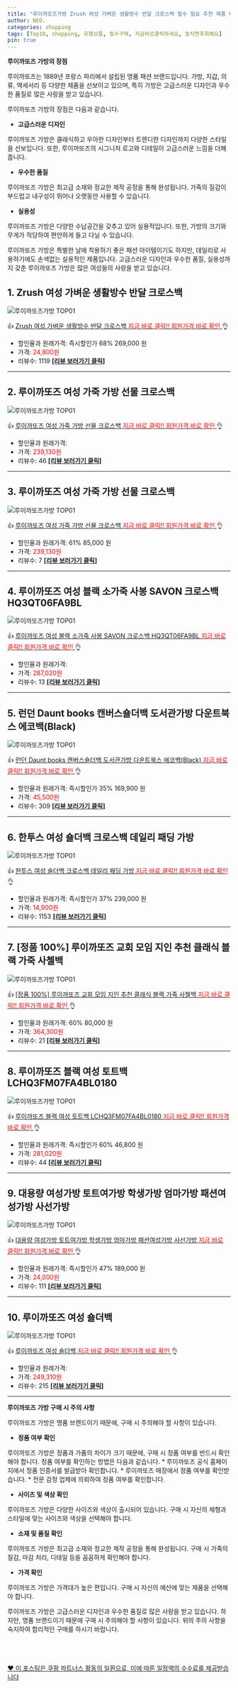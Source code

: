 ```yaml
---
title: "루이까또즈가방 Zrush 여성 가벼운 생활방수 반달 크로스백 필수 필요 추천 제품 비교 최저 가격 비교 장점 구매 후기 구매평"
author: NEO.
categories: shopping
tags: [Top10, shopping, 유행상품, 필수구매, 지금바로클릭하세요, 놓치면후회해요]
pin: true
---
```

**루이까또즈 가방의 장점**

루이까또즈는 1889년 프랑스 파리에서 설립된 명품 패션 브랜드입니다. 가방, 지갑, 의류, 액세서리 등 다양한 제품을 선보이고 있으며, 특히 가방은 고급스러운 디자인과 우수한 품질로 많은 사랑을 받고 있습니다.

루이까또즈 가방의 장점은 다음과 같습니다.

* **고급스러운 디자인**

루이까또즈 가방은 클래식하고 우아한 디자인부터 트렌디한 디자인까지 다양한 스타일을 선보입니다. 또한, 루이까또즈의 시그니처 로고와 디테일이 고급스러운 느낌을 더해줍니다.

* **우수한 품질**

루이까또즈 가방은 최고급 소재와 정교한 제작 공정을 통해 완성됩니다. 가죽의 질감이 부드럽고 내구성이 뛰어나 오랫동안 사용할 수 있습니다.

* **실용성**

루이까또즈 가방은 다양한 수납공간을 갖추고 있어 실용적입니다. 또한, 가방의 크기와 무게가 적당하여 편안하게 들고 다닐 수 있습니다.

루이까또즈 가방은 특별한 날에 착용하기 좋은 패션 아이템이기도 하지만, 데일리로 사용하기에도 손색없는 실용적인 제품입니다. 고급스러운 디자인과 우수한 품질, 실용성까지 갖춘 루이까또즈 가방은 많은 여성들의 사랑을 받고 있습니다.

   

## 1. Zrush 여성 가벼운 생활방수 반달 크로스백

![루이까또즈가방 TOP01](https://thumbnail6.coupangcdn.com/thumbnails/remote/490x490ex/image/vendor_inventory/dac5/eeaa6548a3c5361943f11abbd3ba443f365c4c533d9b7c4a48c43c314939.jpg)


👍 [Zrush 여성 가벼운 생활방수 반달 크로스백 <font color=red> 지금 바로 클릭!! 회원가격 바로 확인 </font> ](https://link.coupang.com/re/AFFSDP?lptag=AF3617701&subid=GithubCoopas&pageKey=7639018114&traceid=V0-153&itemId=20292057434&vendorItemId=87378287210) 👌 


- 할인율과 원래가격: 즉시할인가 68%  269,000   원
- 가격: <span style='color:red'>24,800원</span>
- 리뷰수: 1119  [**[리뷰 보러가기 클릭]**](https://link.coupang.com/re/AFFSDP?lptag=AF3617701&subid=GithubCoopas&pageKey=7639018114&traceid=V0-153&itemId=20292057434&vendorItemId=87378287210)

---


   

## 2. 루이까또즈 여성 가죽 가방 선물 크로스백

![루이까또즈가방 TOP01](https://thumbnail8.coupangcdn.com/thumbnails/remote/490x490ex/image/vendor_inventory/19dc/57b91901ccb76f5dba02fa0da7be6af10cc3c44c1803b867c4e1aba0467c.JPG)


👍 [루이까또즈 여성 가죽 가방 선물 크로스백 <font color=red> 지금 바로 클릭!! 회원가격 바로 확인 </font> ](https://link.coupang.com/re/AFFSDP?lptag=AF3617701&subid=GithubCoopas&pageKey=7514272335&traceid=V0-153&itemId=19695248008&vendorItemId=87783354508) 👌 


- 할인율과 원래가격: 
- 가격: <span style='color:red'>239,130원</span>
- 리뷰수: 46  [**[리뷰 보러가기 클릭]**](https://link.coupang.com/re/AFFSDP?lptag=AF3617701&subid=GithubCoopas&pageKey=7514272335&traceid=V0-153&itemId=19695248008&vendorItemId=87783354508)

---


   

## 3. 루이까또즈 여성 가죽 가방 선물 크로스백

![루이까또즈가방 TOP01](https://thumbnail7.coupangcdn.com/thumbnails/remote/490x490ex/image/vendor_inventory/359c/00016e977100c91d179c795facd0deccbafbcd8d16b2f13673d271767690.png)


👍 [루이까또즈 여성 가죽 가방 선물 크로스백 <font color=red> 지금 바로 클릭!! 회원가격 바로 확인 </font> ](https://link.coupang.com/re/AFFSDP?lptag=AF3617701&subid=GithubCoopas&pageKey=7469266020&traceid=V0-153&itemId=19486518391&vendorItemId=86596466794) 👌 


- 할인율과 원래가격: 61%  85,000   원
- 가격: <span style='color:red'>239,130원</span>
- 리뷰수: 7  [**[리뷰 보러가기 클릭]**](https://link.coupang.com/re/AFFSDP?lptag=AF3617701&subid=GithubCoopas&pageKey=7469266020&traceid=V0-153&itemId=19486518391&vendorItemId=86596466794)

---


   

## 4. 루이까또즈 여성 블랙 소가죽 사봉 SAVON 크로스백 HQ3QT06FA9BL

![루이까또즈가방 TOP01](https://thumbnail7.coupangcdn.com/thumbnails/remote/490x490ex/image/vendor_inventory/9c30/c05b7025e3e9524843aaf0790feefadfaec7822199c94757bc5e25728a03.png)


👍 [루이까또즈 여성 블랙 소가죽 사봉 SAVON 크로스백 HQ3QT06FA9BL <font color=red> 지금 바로 클릭!! 회원가격 바로 확인 </font> ](https://link.coupang.com/re/AFFSDP?lptag=AF3617701&subid=GithubCoopas&pageKey=7465929530&traceid=V0-153&itemId=19470546967&vendorItemId=86580797854) 👌 


- 할인율과 원래가격: 
- 가격: <span style='color:red'>287,020원</span>
- 리뷰수: 13  [**[리뷰 보러가기 클릭]**](https://link.coupang.com/re/AFFSDP?lptag=AF3617701&subid=GithubCoopas&pageKey=7465929530&traceid=V0-153&itemId=19470546967&vendorItemId=86580797854)

---


   

## 5. 런던 Daunt books 캔버스숄더백 도서관가방 다운트북스 에코백(Black)

![루이까또즈가방 TOP01](https://thumbnail10.coupangcdn.com/thumbnails/remote/490x490ex/image/vendor_inventory/968a/4d27f5cb42a74a66920d027eff008ed458f33ceec69705d093d2c49620ed.jpg)


👍 [런던 Daunt books 캔버스숄더백 도서관가방 다운트북스 에코백(Black) <font color=red> 지금 바로 클릭!! 회원가격 바로 확인 </font> ](https://link.coupang.com/re/AFFSDP?lptag=AF3617701&subid=GithubCoopas&pageKey=7115664664&traceid=V0-153&itemId=17802062237&vendorItemId=84966124687) 👌 


- 할인율과 원래가격: 즉시할인가 35%  169,900   원
- 가격: <span style='color:red'>45,500원</span>
- 리뷰수: 309  [**[리뷰 보러가기 클릭]**](https://link.coupang.com/re/AFFSDP?lptag=AF3617701&subid=GithubCoopas&pageKey=7115664664&traceid=V0-153&itemId=17802062237&vendorItemId=84966124687)

---


   

## 6. 한투스 여성 숄더백 크로스백 데일리 패딩 가방

![루이까또즈가방 TOP01](https://thumbnail8.coupangcdn.com/thumbnails/remote/490x490ex/image/vendor_inventory/15b8/ad70ed7bbc3f45d4f3a3b1ea06a060d9e8398f9649ccd361466605a0e192.jpg)


👍 [한투스 여성 숄더백 크로스백 데일리 패딩 가방 <font color=red> 지금 바로 클릭!! 회원가격 바로 확인 </font> ](https://link.coupang.com/re/AFFSDP?lptag=AF3617701&subid=GithubCoopas&pageKey=7633129003&traceid=V0-153&itemId=20263468812&vendorItemId=87350869145) 👌 


- 할인율과 원래가격: 즉시할인가 37%  239,000   원
- 가격: <span style='color:red'>14,900원</span>
- 리뷰수: 1153  [**[리뷰 보러가기 클릭]**](https://link.coupang.com/re/AFFSDP?lptag=AF3617701&subid=GithubCoopas&pageKey=7633129003&traceid=V0-153&itemId=20263468812&vendorItemId=87350869145)

---


   

## 7. [정품 100%] 루이까또즈 교회 모임 지인 추천 클래식 블랙 가죽 사첼백

![루이까또즈가방 TOP01](https://thumbnail8.coupangcdn.com/thumbnails/remote/490x490ex/image/vendor_inventory/8a2f/3621d071661820c40d75704ac165f30b5e6e2677e93e121084908d488b77.JPG)


👍 [[정품 100%] 루이까또즈 교회 모임 지인 추천 클래식 블랙 가죽 사첼백 <font color=red> 지금 바로 클릭!! 회원가격 바로 확인 </font> ](https://link.coupang.com/re/AFFSDP?lptag=AF3617701&subid=GithubCoopas&pageKey=7162605730&traceid=V0-153&itemId=18028882924&vendorItemId=85183671183) 👌 


- 할인율과 원래가격: 60%  80,000   원
- 가격: <span style='color:red'>364,300원</span>
- 리뷰수: 21  [**[리뷰 보러가기 클릭]**](https://link.coupang.com/re/AFFSDP?lptag=AF3617701&subid=GithubCoopas&pageKey=7162605730&traceid=V0-153&itemId=18028882924&vendorItemId=85183671183)

---


   

## 8. 루이까또즈 블랙 여성 토트백 LCHQ3FM07FA4BL0180

![루이까또즈가방 TOP01](https://thumbnail9.coupangcdn.com/thumbnails/remote/490x490ex/image/vendor_inventory/76e4/7b7bfa37a3995cbe60a656f0a76c2cbcf4ea7f94b56b178dc3c5e07da740.JPG)


👍 [루이까또즈 블랙 여성 토트백 LCHQ3FM07FA4BL0180 <font color=red> 지금 바로 클릭!! 회원가격 바로 확인 </font> ](https://link.coupang.com/re/AFFSDP?lptag=AF3617701&subid=GithubCoopas&pageKey=7276221349&traceid=V0-153&itemId=18567759547&vendorItemId=85705027932) 👌 


- 할인율과 원래가격: 즉시할인가 60%  46,800   원
- 가격: <span style='color:red'>281,020원</span>
- 리뷰수: 44  [**[리뷰 보러가기 클릭]**](https://link.coupang.com/re/AFFSDP?lptag=AF3617701&subid=GithubCoopas&pageKey=7276221349&traceid=V0-153&itemId=18567759547&vendorItemId=85705027932)

---


   

## 9. 대용량 여성가방 토트여가방 학생가방 엄마가방 패션여성가방 사선가방

![루이까또즈가방 TOP01](https://thumbnail7.coupangcdn.com/thumbnails/remote/490x490ex/image/vendor_inventory/c304/813b6bc003cbaf8ebe71f2aa2e5eb086ff253ca26c177c2a5d31ec0e2b92.jpg)


👍 [대용량 여성가방 토트여가방 학생가방 엄마가방 패션여성가방 사선가방 <font color=red> 지금 바로 클릭!! 회원가격 바로 확인 </font> ](https://link.coupang.com/re/AFFSDP?lptag=AF3617701&subid=GithubCoopas&pageKey=7657749242&traceid=V0-153&itemId=20392882697&vendorItemId=87396177720) 👌 


- 할인율과 원래가격: 즉시할인가 47%  189,000   원
- 가격: <span style='color:red'>24,000원</span>
- 리뷰수: 111  [**[리뷰 보러가기 클릭]**](https://link.coupang.com/re/AFFSDP?lptag=AF3617701&subid=GithubCoopas&pageKey=7657749242&traceid=V0-153&itemId=20392882697&vendorItemId=87396177720)

---


   

## 10. 루이까또즈 여성 숄더백

![루이까또즈가방 TOP01](https://thumbnail9.coupangcdn.com/thumbnails/remote/490x490ex/image/vendor_inventory/6b1b/8bb4fe5e01d9293b86af24f8690fde24655c0c57a36f53e5f85ae312a527.jpg)


👍 [루이까또즈 여성 숄더백 <font color=red> 지금 바로 클릭!! 회원가격 바로 확인 </font> ](https://link.coupang.com/re/AFFSDP?lptag=AF3617701&subid=GithubCoopas&pageKey=7138444713&traceid=V0-153&itemId=17917312676&vendorItemId=85079963985) 👌 


- 할인율과 원래가격: 
- 가격: <span style='color:red'>249,310원</span>
- 리뷰수: 215  [**[리뷰 보러가기 클릭]**](https://link.coupang.com/re/AFFSDP?lptag=AF3617701&subid=GithubCoopas&pageKey=7138444713&traceid=V0-153&itemId=17917312676&vendorItemId=85079963985)

---
**루이까또즈 가방 구매 시 주의 사항**

루이까또즈 가방은 명품 브랜드이기 때문에, 구매 시 주의해야 할 사항이 있습니다.

* **정품 여부 확인**

루이까또즈 가방은 정품과 가품의 차이가 크기 때문에, 구매 시 정품 여부를 반드시 확인해야 합니다. 정품 여부를 확인하는 방법은 다음과 같습니다.
    * 루이까또즈 공식 홈페이지에서 정품 인증서를 발급받아 확인합니다.
    * 루이까또즈 매장에서 정품 여부를 확인받습니다.
    * 전문 감정 업체에 의뢰하여 정품 여부를 확인합니다.

* **사이즈 및 색상 확인**

루이까또즈 가방은 다양한 사이즈와 색상이 출시되어 있습니다. 구매 시 자신의 체형과 스타일에 맞는 사이즈와 색상을 선택해야 합니다.

* **소재 및 품질 확인**

루이까또즈 가방은 최고급 소재와 정교한 제작 공정을 통해 완성됩니다. 구매 시 가죽의 질감, 마감 처리, 디테일 등을 꼼꼼하게 확인해야 합니다.

* **가격 확인**

루이까또즈 가방은 가격대가 높은 편입니다. 구매 시 자신의 예산에 맞는 제품을 선택해야 합니다.

루이까또즈 가방은 고급스러운 디자인과 우수한 품질로 많은 사랑을 받고 있습니다. 하지만, 명품 브랜드이기 때문에 구매 시 주의해야 할 사항이 있습니다. 위의 주의 사항을 숙지하여 합리적인 구매를 하시기 바랍니다.<br><br><br><br><br> [ ❤  이 포스팅은 쿠팡 파트너스 활동의 일환으로, 이에 따른 일정액의 수수료를 제공받습니다](https://link.coupang.com/a/bcEFyh)